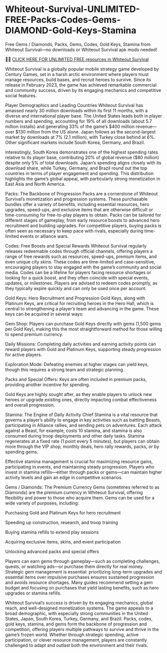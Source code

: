 # Whiteout-Survival-UNLIMITED-FREE-Packs-Codes-Gems-DIAMOND-Gold-Keys-Stamina

Free Gems / Diamonds, Packs, Gems, Codes, Gold Keys, Stamina from Whiteout Survival—no downloads or Whiteout Survival apk mods needed!

🦇🦇 <a href="https://tinyurl.com/yck75a8z">CLICK HERE FOR UNLIMITED FREE resources in Whiteout Survival </a>

Whiteout Survival is a globally popular mobile strategy game developed by Century Games, set in a harsh arctic environment where players must manage resources, build bases, and recruit heroes to survive. Since its release in February 2023, the game has achieved remarkable commercial and community success, driven by its engaging mechanics and competitive social features.

Player Demographics and Leading Countries
Whiteout Survival has amassed nearly 30 million downloads within its first 11 months, with a diverse and international player base. The United States leads both in player numbers and spending, accounting for 19% of all downloads (about 5.7 million installs) and generating 33% of the game’s $400 million revenue—over $130 million from the US alone. Japan follows as the second-largest market by downloads at 7% (2.1 million), with Turkey close behind at 6%. Other significant markets include South Korea, Germany, and Brazil.

Interestingly, South Korea demonstrates one of the highest spending rates relative to its player base, contributing 20% of global revenue ($80 million) despite only 5% of total downloads. Japan’s spending aligns closely with its download share, while Turkey, Germany, and Brazil round out the top countries in terms of player engagement and spending. This distribution highlights the game’s global appeal, with particularly strong monetization in East Asia and North America.

Packs: The Backbone of Progression
Packs are a cornerstone of Whiteout Survival’s monetization and progression systems. These purchasable bundles offer a variety of benefits, including essential resources, hero upgrades, speed-ups, and exclusive items that are otherwise difficult or time-consuming for free-to-play players to obtain. Packs can be tailored for different stages of gameplay, from early resource boosts to advanced hero recruitment and building upgrades. For competitive players, buying packs is often seen as necessary to keep pace with rivals, especially during time-limited events or alliance wars.

Codes: Free Boosts and Special Rewards
Whiteout Survival regularly releases redeemable codes through official channels, offering players a range of free rewards such as resources, speed-ups, premium items, and even unique city skins. These codes are time-limited and case-sensitive, encouraging players to stay engaged with the game’s community and social media. Codes can be a lifeline for players facing resource shortages or looking for a quick boost, and they often coincide with special events, updates, or milestones. Players are advised to redeem codes promptly, as they typically expire quickly and can only be used once per account.

Gold Keys: Hero Recruitment and Progression
Gold Keys, along with Platinum Keys, are critical for recruiting heroes in the Hero Hall, which is central to strengthening a player’s team and advancing in the game. These keys can be acquired in several ways:

Gem Shop: Players can purchase Gold Keys directly with gems (1,500 gems per Gold Key), making this the most straightforward method for those willing to spend premium currency.

Daily Missions: Completing daily activities and earning activity points can reward players with Gold and Platinum Keys, supporting steady progression for active players.

Exploration Mode: Defeating enemies at higher stages can yield keys, though this requires a strong team and strategic planning.

Packs and Special Offers: Keys are often included in premium packs, providing another incentive for spending.

Gold Keys are highly sought after, as they enable players to unlock new heroes or upgrade existing ones, directly impacting combat effectiveness and overall progression.

Stamina: The Engine of Daily Activity
Chief Stamina is a vital resource that governs a player’s ability to engage in key activities such as battling Beasts, participating in Alliance rallies, and sending pets on adventures. Each attack against a Beast, for example, costs 10 stamina, and stamina is also consumed during troop deployments and other daily tasks. Stamina regenerates at a fixed rate (1 point every 5 minutes), but players can obtain more through the VIP shop, monthly deals, hero rally rewards, packs, or by spending gems.

Effective stamina management is crucial for maximizing resource gains, participating in events, and maintaining steady progression. Players who invest in stamina refills—either through packs or gems—can maintain higher activity levels and gain an edge in competitive scenarios.

Gems / Diamonds: The Premium Currency
Gems (sometimes referred to as Diamonds) are the premium currency in Whiteout Survival, offering flexibility and power to those who acquire them. Gems can be used for a wide variety of purposes, including:

Purchasing Gold and Platinum Keys for hero recruitment

Speeding up construction, research, and troop training

Buying stamina refills to extend play sessions

Acquiring exclusive items, skins, and event participation

Unlocking advanced packs and special offers

Players can earn gems through gameplay—such as completing challenges, quests, or watching ads—or purchase them directly for real money. Strategic gem management is essential: prioritizing long-term upgrades and essential items over impulsive purchases ensures sustained progression and avoids resource shortages. Many guides recommend setting a gem budget and focusing on purchases that yield lasting benefits, such as hero upgrades or stamina refills.
 
Whiteout Survival’s success is driven by its engaging mechanics, global reach, and well-designed monetization systems. The game appeals to a broad demographic, with especially strong communities in the United States, Japan, South Korea, Turkey, Germany, and Brazil. Packs, codes, gold keys, stamina, and gems form the backbone of progression and competition, offering players multiple pathways to survive and thrive in the game’s frozen world. Whether through strategic spending, active participation, or clever resource management, players are constantly challenged to adapt and outlast both the environment and their rivals.
